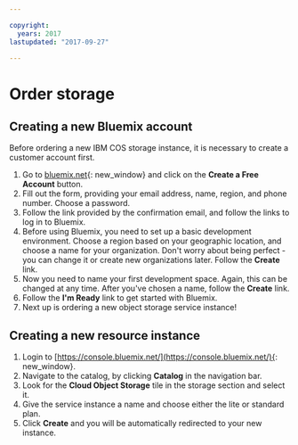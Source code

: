 ```yaml
---

copyright:
  years: 2017
lastupdated: "2017-09-27"

---
```


# Order storage

## Creating a new Bluemix account

Before ordering a new IBM COS storage instance, it is necessary to create a customer account first.

1. Go to [bluemix.net][6]{: new_window} and click on the **Create a Free Account** button.
2. Fill out the form, providing your email address, name, region, and phone number.  Choose a password.
3. Follow the link provided by the confirmation email, and follow the links to log in to Bluemix.
4. Before using Bluemix, you need to set up a basic development environment.  Choose a region based on your geographic location, and choose a name for your organization.  Don't worry about being perfect - you can change it or create new organizations later. Follow the **Create** link.
5. Now you need to name your first development space.  Again, this can be changed at any time.  After you've chosen a name, follow the **Create** link.
6. Follow the **I'm Ready** link to get started with Bluemix.
7. Next up is ordering a new object storage service instance!

## Creating a new resource instance

1. Login to [https://console.bluemix.net/](https://console.bluemix.net/){: new_window}.
2. Navigate to the catalog, by clicking **Catalog** in the navigation bar.
3. Look for the **Cloud Object Storage** tile in the storage section and select it.
4. Give the service instance a name and choose either the lite or standard plan.
5. Click **Create** and you will be automatically redirected to your new instance.

[1]:    https://bluemix.net
[2]:    http://www.softlayer.com
[3]:    https://console.ng.bluemix.net/catalog/
[4]:    http://blog.softlayer.com/2016/new-softlayer-accounts-now-ibmid-authentication
[5]:    http://blog.softlayer.com/2016/meet-integrated-ibm-cloud-platform-softlayer-and-bluemix
[6]:    https://bluemix.net
[7]:    http://www.softlayer.com
